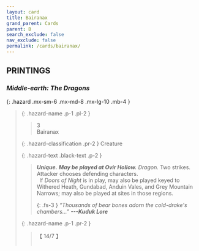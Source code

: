 ```yaml
---
layout: card
title: Bairanax
grand_parent: Cards
parent: B
search_exclude: false
nav_exclude: false
permalink: /cards/bairanax/
---
```


## PRINTINGS


### _Middle-earth: The Dragons_

{: .hazard .mx-sm-6 .mx-md-8 .mx-lg-10 .mb-4 }
> {: .hazard-name .p-1 .pl-2 }
> > <div class="hazard-mp">3</div>
> > <div class="card-name">Bairanax</div>
>
> {: .hazard-classification .pr-2 }
> Creature
>
> {: .hazard-text .black-text .p-2 }
> > _**Unique.**_ ***May be played at Ovir Hollow.*** _Dragon._ Two strikes. Attacker chooses defending characters. <br>&ensp;If _Doors of Night_ is in play, may also be played keyed to Withered Heath, Gundabad, Anduin Vales, and Grey Mountain Narrows; may also be played at sites in those regions. 
> > 
> > {: .fs-3 } 
> > _“Thousands of bear bones adorn the cold-drake's chambers...”_ ***---&#65279;Kuduk Lore*** 
>
> {: .hazard-name .p-1 .pr-2 }
> > <div class="card-shield">【 14/7 】</div>
> > <div class="card-corruption">&nbsp;</div>

